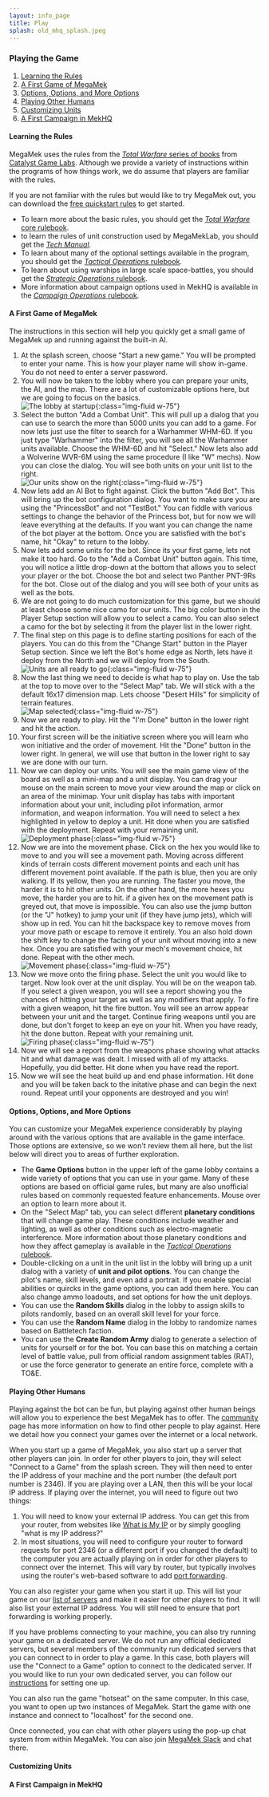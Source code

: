 ```yaml
---
layout: info_page
title: Play
splash: old_mhq_splash.jpeg
---
```


### Playing the Game

1. [Learning the Rules](#learning-the-rules)
2. [A First Game of MegaMek](#a-first-game-of-megamek)
3. [Options, Options, and More Options](#options-options-and-more-options)
4. [Playing Other Humans](#playing-other-humans)
5. [Customizing Units](#customizing-units)
6. [A First Campaign in MekHQ](#a-first-campaign-in-mekhq)

#### Learning the Rules

MegaMek uses the rules from the [*Total Warfare* series of books](https://bg.battletech.com/books/core_rulebooks/) from [Catalyst Game Labs](https://www.catalystgamelabs.com/). Although we provide a variety of instructions within the programs of how things work, we do assume that players are familiar with the rules. 

If you are not familiar with the rules but would like to try MegaMek out, you can download the [free quickstart rules](http://bg.battletech.com/wp-content/uploads/2011/10/BattleTechQuick-Start-Rules.pdf?x64300) to get started. 

- To learn more about the basic rules, you should get the [*Total Warfare* core rulebook](https://bg.battletech.com/?wpsc-product=total-warfare).
- to learn the rules of unit construction used by MegaMekLab, you should get the [*Tech Manual*](https://bg.battletech.com/?wpsc-product=1095-2).
- To learn about many of the optional settings available in the program, you should get the [*Tactical Operations* rulebook](https://bg.battletech.com/?wpsc-product=tactical-operations).
- To learn about using warships in large scale space-battles, you should get the [*Strategic Operations* rulebook](https://bg.battletech.com/?wpsc-product=strategic-operations).
- More information about campaign options used in MekHQ is available in the [*Campaign Operations* rulebook](https://bg.battletech.com/?wpsc-product=campaign-operations).

#### A First Game of MegaMek

The instructions in this section will help you quickly get a small game of MegaMek up and running against the built-in AI. 

1. At the splash screen, choose "Start a new game." You will be prompted to enter your name. This is how your player name will show in-game. You do not need to enter a server password. 
2. You will now be taken to the lobby where you can prepare your units, the AI, and the map. There are a lot of customizable options here, but we are going to focus on the basics.<br>
![The lobby at startup](/assets/images/first_mm_game/lobby1.png){:class="img-fluid w-75"}
3. Select the button "Add a Combat Unit". This will pull up a dialog that you can use to search the more than 5000 units you can add to a game. For now lets just use the filter to search for a Warhammer WHM-6D. If you just type "Warhammer" into the filter, you will see all the Warhammer units available. Choose the WHM-6D and hit "Select." Now lets also add a Wolverine WVR-6M using the same procedure (I like "W" mechs). Now you can close the dialog. You will see both units on your unit list to the right.<br>
![Our units show on the right](/assets/images/first_mm_game/lobby2.png){:class="img-fluid w-75"}
4. Now lets add an AI Bot to fight against. Click the button "Add Bot". This will bring up the bot configuration dialog. You want to make sure you are using the "PrincessBot" and not "TestBot." You can fiddle with various settings to change the behavior of the Princess bot, but for now we will leave everything at the defaults. If you want you can change the name of the bot player at the bottom. Once you are satisfied with the bot's name, hit "Okay" to return to the lobby. 
5. Now lets add some units for the bot. Since its your first game, lets not make it too hard. Go to the "Add a Combat Unit" button again. This time, you will notice a little drop-down at the bottom that allows you to select your player or the bot. Choose the bot and select two Panther PNT-9Rs for the bot. Close out of the dialog and you will see both of your units as well as the bots.
6. We are not going to do much customization for this game, but we should at least choose some nice camo for our units. The big color button in the Player Setup section will allow you to select a camo. You can also select a camo for the bot by selecting it from the player list in the lower right.
7. The final step on this page is to define starting positions for each of the players. You can do this from the "Change Start" button in the Player Setup section. Since we left the Bot's home edge as North, lets have it deploy from the North and we will deploy from the South.<br>
![Units are all ready to go](/assets/images/first_mm_game/lobby3.png){:class="img-fluid w-75"}
8. Now the last thing we need to decide is what hap to play on. Use the tab at the top to move over to the "Select Map" tab. We will stick with a the default 16x17 dimension map. Lets choose "Desert Hills" for simplicity of terrain features. <br>
![Map selected](/assets/images/first_mm_game/map_selection.png){:class="img-fluid w-75"}
9. Now we are ready to play. Hit the "I'm Done" button in the lower right and hit the action. 
10. Your first screen will be the initiative screen where you will learn who won initiative and the order of movement. Hit the "Done" button in the lower right. In general, we will use that button in the lower right to say we are done with our turn. 
11. Now we can deploy our units. You will see the main game view of the board as well as a mini-map and a unit display. You can drag your mouse on the main screen to move your view around the map or click on an area of the minimap. Your unit display has tabs with important information about your unit, including pilot information, armor information, and weapon information. You will need to select a hex highlighted in yellow to deploy a unit. Hit done when you are satisfied with the deployment. Repeat with your remaining unit.<br>
![Deployment phase](/assets/images/first_mm_game/deploy.png){:class="img-fluid w-75"}
12. Now we are into the movement phase. Click on the hex you would like to move to and you will see a movement path. Moving across different kinds of terrain costs different movement points and each unit has different movement point available. If the path is blue, then you are only walking. If its yellow, then you are running. The faster you move, the harder it is to hit other units. On the other hand, the more hexes you move, the harder you are to hit. if a given hex on the movement path is greyed out, that move is impossible. You can also use the jump button (or the "J" hotkey) to jump your unit (if they have jump jets), which will show up in red. You can hit the backspace key to remove moves from your move path or escape to remove it entirely. You an also hold down the shift key to change the facing of your unit wihout moving into a new hex. Once you are satisfied with your mech's movement choice, hit done. Repeat with the other mech.<br>
![Movement phase](/assets/images/first_mm_game/movement.png){:class="img-fluid w-75"}
13. Now we move onto the firing phase. Select the unit you would like to target. Now look over at the unit display. You will be on the weapon tab. If you select a given weapon, you will see a report showing you the chances of hitting your target as well as any modifiers that apply. To fire with a given weapon, hit the fire button. You will see an arrow appear between your unit and the target. Continue firing weapons until you are done, but don't forget to keep an eye on your hit. When you have ready, hit the done button. Repeat with your remaining unit.<br>
![Firing phase](/assets/images/first_mm_game/firing.png){:class="img-fluid w-75"}
14. Now we will see a report from the weapons phase showing what attacks hit and what damage was dealt. I missed with all of my attacks. Hopefully, you did better. Hit done when you have read the report.
15. Now we will see the heat build up and end phase information. Hit done and you will be taken back to the initative phase and can begin the next round. Repeat until your opponents are destroyed and you win!


#### Options, Options, and More Options

You can customize your MegaMek experience considerably by playing around with the various options that are available in the game interface. Those options are extensive, so we won't review them all here, but the list below will direct you to areas of further exploration.

- The **Game Options** button in the upper left of the game lobby contains a wide variety of options that you can use in your game. Many of these options are based on official game rules, but many are also unofficial rules based on commonly requested feature enhancements. Mouse over an option to learn more about it.  
- On the "Select Map" tab, you can select different **planetary conditions** that will change game play. These conditions include weather and lighting, as well as other conditions such as electro-magnetic interference. More information about those planetary conditions and how they affect gameplay is available in the [*Tactical Operations* rulebook](https://bg.battletech.com/?wpsc-product=tactical-operations).
- Double-clicking on a unit in the unit list in the lobby will bring up a unit dialog with a variety of **unit and pilot options**. You can change the pilot's name, skill levels, and even add a portrait. If you enable special abilities or quircks in the game options, you can add them here. You can also change ammo loadouts, and set options for how the unit deploys. 
- You can use the **Random Skills** dialog in the lobby to assign skills to pilots randomly, based on an overall skill level for your force.
- You can use the **Random Name** dialog in the lobby to randomize names based on Battletech faction. 
- You can use the **Create Random Army** dialog to generate a selection of units for yourself or for the bot. You can base this on matching a certain level of battle value, pull from official random assignment tables (RAT), or use the force generator to generate an entire force, complete with a TO&E. 

#### Playing Other Humans

Playing against the bot can be fun, but playing against other human beings will allow you to experience the best MegaMek has to offer. The [community](community.html) page has more information on how to find other people to play against. Here we detail how you connect your games over the internet or a local network. 

When you start up a game of MegaMek, you also start up a server that other players can join. In order for other players to join, they will select "Connect to a Game" from the splash screen. They will then need to enter the IP address of your machine and the port number (the default port number is 2346). If you are playing over a LAN, then this will be your local IP address. If playing over the internet, you will need to figure out two things:

1. You will need to know your external IP address. You can get this from your router, from websites like [What is My IP](https://www.whatismyip.com/) or by simply googling "what is my IP address?" 
2. In most situations, you will need to configure your router to forward requests for port 2346 (or a different port if you changed the default) to the computer you are actually playing on in order for other players to connect over the internet. This will vary by router, but typically involves using the router's web-based software to add [port forwarding](https://portforward.com/).

You can also register your game when you start it up. This will list your game on our [list of servers](servers.html) and make it easier for other players to find. It will also list your external IP address. You will still need to ensure that port forwarding is working properly.

If you have problems connecting to your machine, you can also try running your game on a dedicated server. We do not run any official dedicated servers, but several members of the community run dedicated servers that you can connect to in order to play a game. In this case, both players will use the "Connect to a Game" option to connect to the dedicated server. If you would like to run your own dedicated server, you can follow our [instructions](wiki/ded_servers.html) for setting one up.

You can also run the game "hotseat" on the same computer. In this case, you want to open up two instances of MegaMek. Start the game with one instance and connect to "localhost" for the second one. 

Once connected, you can chat with other players using the pop-up chat system from within MegaMek. You can also join [MegaMek Slack](http://megamek.org:3000) and chat there. 

#### Customizing Units

#### A First Campaign in MekHQ
